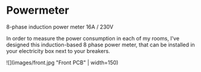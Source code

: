 # Powermeter
8-phase induction power meter 16A / 230V

In order to measure the power consumption in each of my rooms, I've designed this induction-based 8 phase power meter, that can be installed in your electricity box next to your breakers.

![](images/front.jpg "Front PCB" | width=150)
